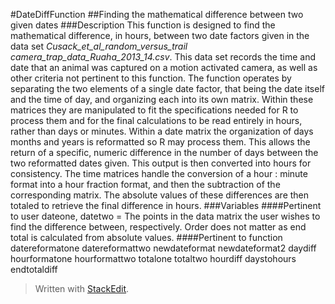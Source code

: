 
#DateDiffFunction
##Finding the mathematical difference between two given dates
###Description
This function is designed to find the mathematical difference, in hours, between two date factors given in the data set 
*Cusack_et_al_random_versus_trail camera_trap_data_Ruaha_2013_14.csv*. This data set records the time and date that an animal was captured on a motion activated camera, as well as other criteria not pertinent to this function. 
The function operates by separating the two elements of a single date factor, that being the date itself and the time of day, and organizing each into its own matrix. Within these matrices they are manipulated to fit the specifications needed for R to process them and for the final calculations to be read entirely in hours, rather than days or minutes.
Within a date matrix the organization of days months and years is reformatted so R may process them. This allows the return of a specific, numeric difference in the number of days between the two reformatted dates given. This output is then converted into hours for consistency. The time matrices handle the conversion of a hour : minute format into a hour fraction format, and then the subtraction of the corresponding matrix. The absolute values of these differences are then totaled to retrieve the final difference in hours.
###Variables
####Pertinent to user
dateone, datetwo = The points in the data matrix the user wishes to find the difference between, respectively. Order does not matter as end total is calculated from absolute values. 
####Pertinent to function
datereformatone
datereformattwo
newdateformat
newdateformat2
daydiff
hourformatone
hourformattwo
totalone
totaltwo
hourdiff
daystohours
endtotaldiff


> Written with [StackEdit](https://stackedit.io/).